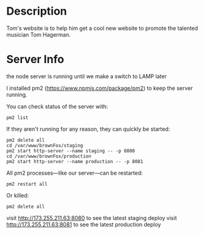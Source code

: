 # Description
Tom's website is to help him get a cool new website to promote the talented musician Tom Hagerman.

# Server Info
the node server is running until we make a switch to LAMP later

I installed pm2 (https://www.npmjs.com/package/pm2) to keep the server running.

You can check status of the server with:
```
pm2 list
```

If they aren't running for any reason, they can quickly be started:
```
pm2 delete all
cd /var/www/brownFox/staging
pm2 start http-server --name staging -- -p 8080
cd /var/www/brownFox/production
pm2 start http-server --name production -- -p 8081
```

All pm2 processes—like our server—can be restarted:
```
pm2 restart all
```

Or killed:
```
pm2 delete all
```

visit http://173.255.211.63:8080 to see the latest staging deploy
visit http://173.255.211.63:8081 to see the latest production deploy

